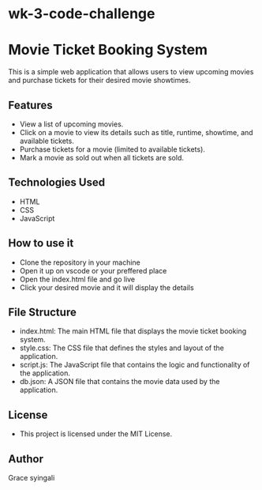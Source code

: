 # wk-3-code-challenge
# Movie Ticket Booking System
This is a simple web application that allows users to view upcoming movies and purchase tickets for their desired movie showtimes.
## Features
- View a list of upcoming movies.
- Click on a movie to view its details such as title, runtime, showtime, and available tickets.
- Purchase tickets for a movie (limited to available tickets).
- Mark a movie as sold out when all tickets are sold.
## Technologies Used
- HTML
- CSS
- JavaScript
## How to use it
- Clone the repository in your machine
- Open it up on vscode or your preffered place
- Open the index.html file and go live
- Click your desired movie and it will display the details 

## File Structure

- index.html: The main HTML file that displays the movie ticket booking system.
- style.css: The CSS file that defines the styles and layout of the application.
- script.js: The JavaScript file that contains the logic and functionality of the application.
- db.json: A JSON file that contains the movie data used by the application.
## License
- This project is licensed under the MIT License.
## Author
Grace syingali